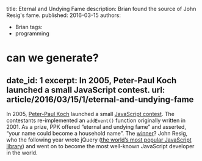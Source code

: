 title: Eternal and Undying Fame
description: Brian found the source of John Resig's fame.
published: 2016-03-15
authors:
  - Brian
tags: 
  - programming

# can we generate?
date_id: 1
excerpt: In 2005, Peter-Paul Koch launched a small JavaScript contest.
url: article/2016/03/15/1/eternal-and-undying-fame
---
In 2005, [Peter-Paul Koch](http://www.quirksmode.org/about/) launched a small [JavaScript contest](http://www.quirksmode.org/blog/archives/2005/09/addevent_recodi.html). The contestants re-implemented an <code>addEvent()</code> function originally written in 2001. As a prize, PPK offered “eternal and undying fame” and asserted, “your name could become a household name”. The [winner](http://www.quirksmode.org/blog/archives/2005/10/_and_the_winner_1.html)? John Resig, who the following year wrote jQuery ([the world’s most popular JavaScript library](http://libscore.com/#libs)) and went on to become the most well-known JavaScript developer in the world.
